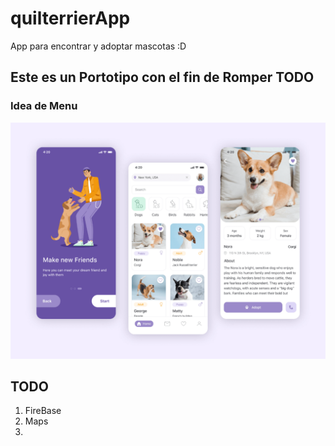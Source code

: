 # quilterrierApp
App para encontrar y adoptar mascotas :D


## Este es un Portotipo con el fin de Romper TODO

### Idea de Menu

![cuatro](imagenes/3.png)



## TODO

1. FireBase
2. Maps 
3. 

